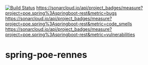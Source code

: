 [![Build Status](https://travis-ci.org/GuillaumePDV/spring-poe-rennes.svg?branch=master)](https://travis-ci.org/GuillaumePDV/spring-poe-rennes)
https://sonarcloud.io/api/project_badges/measure?project=poe.spring%3Aspringboot-rest&metric=bugs
https://sonarcloud.io/api/project_badges/measure?project=poe.spring%3Aspringboot-rest&metric=code_smells
https://sonarcloud.io/api/project_badges/measure?project=poe.spring%3Aspringboot-rest&metric=vulnerabilities

# spring-poe-rennes
